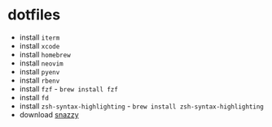 # dotfiles


- install `iterm`
- install `xcode`
- install `homebrew`
- install `neovim`
- install `pyenv`
- install `rbenv`
- install `fzf` - `brew install fzf`
- install `fd`
- install `zsh-syntax-highlighting` - `brew install zsh-syntax-highlighting`
- download [snazzy](https://github.com/sindresorhus/iterm2-snazzy)
